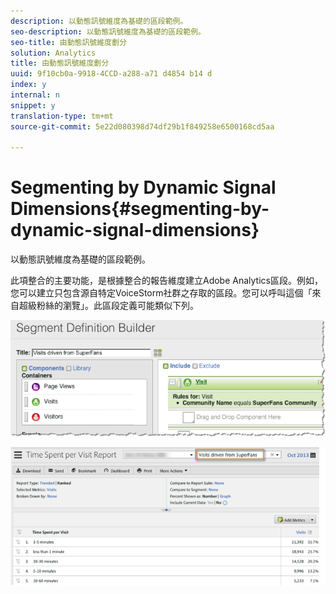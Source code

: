 ```yaml
---
description: 以動態訊號維度為基礎的區段範例。
seo-description: 以動態訊號維度為基礎的區段範例。
seo-title: 由動態訊號維度劃分
solution: Analytics
title: 由動態訊號維度劃分
uuid: 9f10cb0a-9918-4CCD-a288-a71 d4854 b14 d
index: y
internal: n
snippet: y
translation-type: tm+mt
source-git-commit: 5e22d080398d74df29b1f849258e6500168cd5aa

---
```



# Segmenting by Dynamic Signal Dimensions{#segmenting-by-dynamic-signal-dimensions}

以動態訊號維度為基礎的區段範例。

此項整合的主要功能，是根據整合的報告維度建立Adobe Analytics區段。例如，您可以建立只包含源自特定VoiceStorm社群之存取的區段。您可以呼叫這個「來自超級粉絲的瀏覽」。此區段定義可能類似下列。

![](assets/segment1.png)

![](assets/segment2.png)

